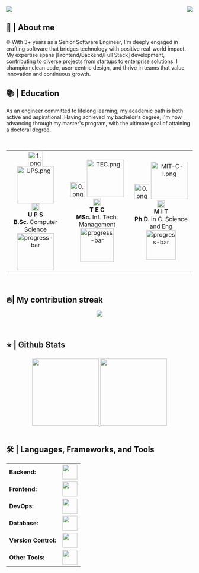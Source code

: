 <img align="right" src="https://visitor-badge.laobi.icu/badge?page_id=codediaz.codediaz&left_color=gray&right_color=blue&left_text=Coders%20visitors">

<img src="https://readme-typing-svg.herokuapp.com/?font=Roboto&weight=900&size=40=true&vCenter=true&width=500&height=70&duration=4000&color=B3B3B3&lines=Hi+There!+👋;+I'm+Sergio+Díaz!;" />

<h2>📖 | About me</h2> 
🌐 With 3+ years as a Senior Software Engineer, I'm deeply engaged in crafting software that bridges technology with positive real-world impact. My expertise spans [Frontend/Backend/Full Stack] development, contributing to diverse projects from startups to enterprise solutions. I champion clean code, user-centric design, and thrive in teams that value innovation and continuous growth.

<h2>📚 | Education</h2>
<p>As an engineer committed to lifelong learning, my academic path is both active and aspirational. Having achieved my bachelor's degree, I'm now advancing through my master's program, with the ultimate goal of attaining a doctoral degree.</p><br>

<div align="center">
  <table>
    <tr>
      <td align="center">
        <img src="https://thumbs4.imagebam.com/7d/3e/66/MESRJTA_t.png" height="40" alt="1.png"/>
        <img src="https://thumbs4.imagebam.com/6c/bc/6e/MESRGXI_t.png" width="100" alt="UPS.png"/><br>
        <img src="https://thumbs4.imagebam.com/d7/6e/91/MESRJ8U_t.png" height="20" alt="Ec.png"/><br>
        <strong>U P S</strong><br><strong>B.Sc.</strong> Computer Science<br>
        <img src="https://progress-bar.dev/100/?title=Completed" width="100" alt="progress-bar"/>
      </td>
      <td align="center">
       <img src="https://thumbs4.imagebam.com/b4/6b/77/MESRJT1_t.png" height="40" alt="0.png"/>
       <img src="https://thumbs4.imagebam.com/d6/0d/e4/MESRJUR_t.png" width="100" alt="TEC.png"/><br>
        <img src="https://thumbs4.imagebam.com/b9/01/da/MESRJ8V_t.png" height="20" alt="Mx.png"/><br>
        <strong>T E C</strong><br><strong>MSc.</strong> Inf. Tech. Management<br>
        <img src="https://progress-bar.dev/20/?title=Current" width="90" alt="progress-bar"/>
      </td>
      <td align="center">
       <img src="https://thumbs4.imagebam.com/b4/6b/77/MESRJT1_t.png" height="40" alt="0.png"/>
       <img src="https://thumbs4.imagebam.com/5b/76/d8/MESRJL0_t.png" width="100" alt="MIT-C-I.png"/><br>
        <img src="https://thumbs4.imagebam.com/c8/fe/34/MESRJ8W_t.png" height="20" alt="Usa.png"/><br>
        <strong>M I T</strong><br><strong>Ph.D.</strong> in C. Science and Eng<br>
        <img src="https://progress-bar.dev/0/?title=Goal" width="80" alt="progress-bar"/>
      </td>
    </tr>
  </table>
</div>
<br>

<h2>🔥| My contribution streak</h2>

<p align="center">
  <a href="https://github.com/DenverCoder1/github-readme-streak-stats">
    <img src="https://github-readme-streak-stats.herokuapp.com/?user=codediaz#version3"/>
  </a>
</p>

<br>
<h2>⭐ | Github Stats </h2>
<div align="center">
<a href="https://github.com/codediaz">
<img height="180em" src="https://github-readme-stats.vercel.app/api?username=codediaz&show_icons=true&theme=default&include_all_commits=true&count_private=true"/>
<img height="180em" src="https://github-readme-stats.vercel.app/api/top-langs/?username=codediaz&layout=compact&langs_count=7&theme=default"/></a>
</div>

<br>

<h2>🛠️ | Languages, Frameworks, and Tools </h2>
<table>
    <tr>
        <td style="font-weight: bold; padding-right: 10px; vertical-align: center; border: none;">Backend:</td>
        <td><img height="40" src="https://skillicons.dev/icons?i=nodejs,express,python,anaconda,opencv,java,php,laravel,cs,net,spring,go"/></td>
    </tr>
    <tr>
        <td style="font-weight: bold; padding-right: 10px; vertical-align: center;">Frontend:</td>
        <td><img height="40" src="https://skillicons.dev/icons?i=react,nextjs,mui,bootstrap,html,css,js,ts,angular,vue,vuetify"/></td>
    </tr>
    <tr>
        <td style="font-weight: bold; padding-right: 10px; vertical-align: center; border: none;">DevOps:</td>
        <td><img height="40" src="https://skillicons.dev/icons?i=docker,jenkins,githubactions,gcp,aws,prometheus,terraform,azure,kubernetes"/></td>
    </tr>
    <tr>
        <td style="font-weight: bold; padding-right: 10px; vertical-align: center; border: none;">Database:</td>
        <td><img height="40" src="https://skillicons.dev/icons?i=mysql,postgresql,firebase,graphql,mongodb,redis,elasticsearch"/></td>
    </tr>
    <tr>
        <td style="font-weight: bold; padding-right: 10px; vertical-align: center; border: none;">Version Control:</td>
        <td><img height="40" src="https://skillicons.dev/icons?i=github,gitlab,bitbucket"/></td>
    </tr>
    <tr>
        <td style="font-weight: bold; padding-right: 10px; vertical-align: center; border: none;">Other Tools:</td>
        <td><img height="40" src="https://skillicons.dev/icons?i=rabbitmq,grafana"/></td>
    </tr>
</table>








   

 

  

<!--
**codediaz/codediaz** is a ✨ _special_ ✨ repository because its `README.md` (this file) appears on your GitHub profile.

Here are some ideas to get you started:

- 🔭 I’m currently working on ...
- 🌱 I’m currently learning ...
- 👯 I’m looking to collaborate on ...
- 🤔 I’m looking for help with ...
- 💬 Ask me about ...
- 📫 How to reach me: ...
- 😄 Pronouns: ...
- ⚡ Fun fact: ...
-->
